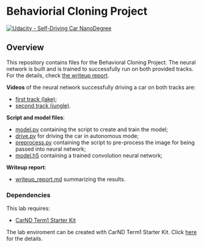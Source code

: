 # Behaviorial Cloning Project

[![Udacity - Self-Driving Car NanoDegree](https://s3.amazonaws.com/udacity-sdc/github/shield-carnd.svg)](http://www.udacity.com/drive)

Overview
---
This repository contains files for the Behavioral Cloning Project. The neural network is built and is trained to successfully run on both provided tracks. For the details, check [the writeup report](./writeup_report.md).

**Videos** of the neural network successfully driving a car on both tracks are:
* [first track (lake)](./tracks/track1.mp4);
* [second track (jungle)](./tracks/track2.mp4).

**Script and model files**:
* [model.py](./model.py) containing the script to create and train the model;
* [drive.py](./drive.py) for driving the car in autonomous mode;
* [preprocess.py](./preprocess.py) containing the script to pre-process the image for being passed into neural network;
* [model.h5](./model.h5) containing a trained convolution neural network;

**Writeup report**:
* [writeup_report.md](./writeup_report.md) summarizing the results.

### Dependencies
This lab requires:

* [CarND Term1 Starter Kit](https://github.com/udacity/CarND-Term1-Starter-Kit)

The lab enviroment can be created with CarND Term1 Starter Kit. Click [here](https://github.com/udacity/CarND-Term1-Starter-Kit/blob/master/README.md) for the details.
